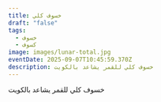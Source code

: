 ```yaml
---
title: خسوف كلي
draft: "false"
tags:
  - خسوف
  - كسوف
image: images/lunar-total.jpg
eventDate: 2025-09-07T10:45:59.370Z
description: خسوف كلي للقمر يشاعد بالكويت
---
```

خسوف كلي للقمر يشاعد بالكويت